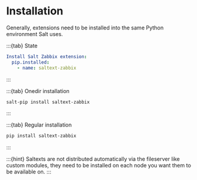 # Installation

Generally, extensions need to be installed into the same Python environment Salt uses.

:::{tab} State
```yaml
Install Salt Zabbix extension:
  pip.installed:
    - name: saltext-zabbix
```
:::

:::{tab} Onedir installation
```bash
salt-pip install saltext-zabbix
```
:::

:::{tab} Regular installation
```bash
pip install saltext-zabbix
```
:::

:::{hint}
Saltexts are not distributed automatically via the fileserver like custom modules, they need to be installed
on each node you want them to be available on.
:::
